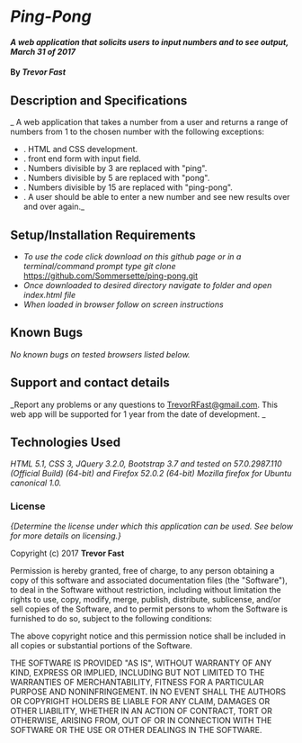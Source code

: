 # _Ping-Pong_

#### _A web application that solicits users to input numbers and to see output, March 31 of 2017_

#### By _**Trevor Fast**_

## Description and Specifications

_ A web application that takes a number from a user and returns a range of numbers from 1 to the chosen number with the following exceptions:

* . HTML and CSS development.
* . front end form with input field.
* . Numbers divisible by 3 are replaced with "ping".
* . Numbers divisible by 5 are replaced with "pong".
* . Numbers divisible by 15 are replaced with "ping-pong".
* . A user should be able to enter a new number and see new results over and over again._

## Setup/Installation Requirements

* _To use the code click download on this github page or in a terminal/command prompt type git clone_ https://github.com/Sommersette/ping-pong.git
* _Once downloaded to desired directory navigate to folder and open index.html file_
* _When loaded in browser follow on screen instructions_


## Known Bugs

_No known bugs on tested browsers listed below._

## Support and contact details

_Report any problems or any questions to TrevorRFast@gmail.com. This web app will be supported for 1 year from the date of development. _

## Technologies Used

_HTML 5.1, CSS 3, JQuery 3.2.0, Bootstrap 3.7 and tested on 57.0.2987.110 (Official Build) (64-bit) and Firefox 52.0.2 (64-bit) Mozilla firefox for Ubuntu canonical 1.0._

### License

*{Determine the license under which this application can be used.  See below for more details on licensing.}*

Copyright (c) 2017 **Trevor Fast**

Permission is hereby granted, free of charge, to any person obtaining a copy
of this software and associated documentation files (the "Software"), to deal
in the Software without restriction, including without limitation the rights
to use, copy, modify, merge, publish, distribute, sublicense, and/or sell
copies of the Software, and to permit persons to whom the Software is
furnished to do so, subject to the following conditions:

The above copyright notice and this permission notice shall be included in all
copies or substantial portions of the Software.

THE SOFTWARE IS PROVIDED "AS IS", WITHOUT WARRANTY OF ANY KIND, EXPRESS OR
IMPLIED, INCLUDING BUT NOT LIMITED TO THE WARRANTIES OF MERCHANTABILITY,
FITNESS FOR A PARTICULAR PURPOSE AND NONINFRINGEMENT. IN NO EVENT SHALL THE
AUTHORS OR COPYRIGHT HOLDERS BE LIABLE FOR ANY CLAIM, DAMAGES OR OTHER
LIABILITY, WHETHER IN AN ACTION OF CONTRACT, TORT OR OTHERWISE, ARISING FROM,
OUT OF OR IN CONNECTION WITH THE SOFTWARE OR THE USE OR OTHER DEALINGS IN THE
SOFTWARE.
